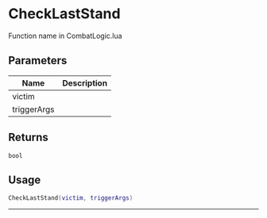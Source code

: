 # CheckLastStand

Function name in CombatLogic.lua

## Parameters

| Name        | Description |
| ----------- | ----------- |
| victim      |             |
| triggerArgs |             |

## Returns

`bool`

## Usage

```lua
CheckLastStand(victim, triggerArgs)
```

---
